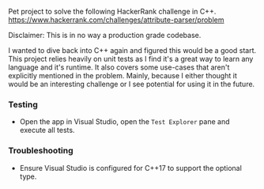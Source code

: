 Pet project to solve the following HackerRank challenge in C++.
https://www.hackerrank.com/challenges/attribute-parser/problem

Disclaimer: This is in no way a production grade codebase. 

I wanted to dive back into C++ again and figured this would be a good start. 
This project relies heavily on unit tests as I find it's a great way to learn 
any language and it's runtime. It also covers some use-cases
that aren't explicitly mentioned in the problem. Mainly, because I either thought it would be 
an interesting challenge or I see potential for using it in the future.

### Testing

* Open the app in Visual Studio, open the `Test Explorer` pane and execute all tests.

### Troubleshooting

* Ensure Visual Studio is configured for C++17 to support the optional type.
